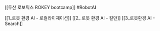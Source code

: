 [[두산 로보틱스 ROKEY bootcamp]]
#RobotAI 

[[1_로봇 환경 AI - 로컬라이제이션]]
[[2_ 로봇 환경 AI - 칼만]]
[[3_로봇환경 AI - Search]]

